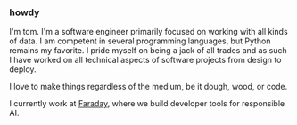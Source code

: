 ### howdy

I'm tom. I'm a software engineer primarily focused on working with all kinds of data. I am competent in several programming languages, but Python remains my favorite. I pride myself on being a jack of all trades and as such I have worked on all technical aspects of software projects from design to deploy. 

I love to make things regardless of the medium, be it dough, wood, or code. 

I currently work at [Faraday](https://faraday.ai/), where we build developer tools for responsible AI. 
